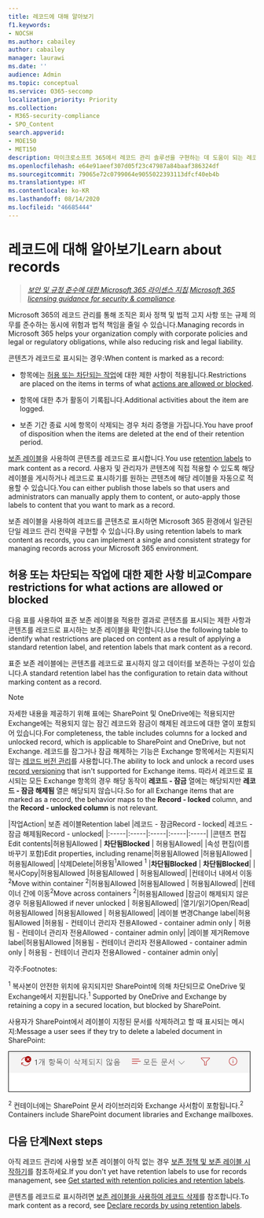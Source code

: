 ```yaml
---
title: 레코드에 대해 알아보기
f1.keywords:
- NOCSH
ms.author: cabailey
author: cabailey
manager: laurawi
ms.date: ''
audience: Admin
ms.topic: conceptual
ms.service: O365-seccomp
localization_priority: Priority
ms.collection:
- M365-security-compliance
- SPO_Content
search.appverid:
- MOE150
- MET150
description: 마이크로소프트 365에서 레코드 관리 솔루션을 구현하는 데 도움이 되는 레코드에 대해 알아봅니다.
ms.openlocfilehash: e64e91aeef307d05f23c47987a84baaf386324df
ms.sourcegitcommit: 79065e72c0799064e9055022393113dfcf40eb4b
ms.translationtype: HT
ms.contentlocale: ko-KR
ms.lasthandoff: 08/14/2020
ms.locfileid: "46685444"
---
```

# <a name="learn-about-records"></a><span data-ttu-id="fac3c-103">레코드에 대해 알아보기</span><span class="sxs-lookup"><span data-stu-id="fac3c-103">Learn about records</span></span>

><span data-ttu-id="fac3c-104">*[보안 및 규정 준수에 대한 Microsoft 365 라이센스 지침](https://aka.ms/ComplianceSD).*</span><span class="sxs-lookup"><span data-stu-id="fac3c-104">*[Microsoft 365 licensing guidance for security & compliance](https://aka.ms/ComplianceSD).*</span></span>

<span data-ttu-id="fac3c-105">Microsoft 365의 레코드 관리를 통해 조직은 회사 정책 및 법적 고지 사항 또는 규제 의무를 준수하는 동시에 위험과 법적 책임을 줄일 수 있습니다.</span><span class="sxs-lookup"><span data-stu-id="fac3c-105">Managing records in Microsoft 365 helps your organization comply with corporate policies and legal or regulatory obligations, while also reducing risk and legal liability.</span></span>

<span data-ttu-id="fac3c-106">콘텐츠가 레코드로 표시되는 경우:</span><span class="sxs-lookup"><span data-stu-id="fac3c-106">When content is marked as a record:</span></span>

- <span data-ttu-id="fac3c-107">항목에는 [허용 또는 차단되는 작업](#compare-restrictions-for-what-actions-are-allowed-or-blocked)에 대한 제한 사항이 적용됩니다.</span><span class="sxs-lookup"><span data-stu-id="fac3c-107">Restrictions are placed on the items in terms of what [actions are allowed or blocked](#compare-restrictions-for-what-actions-are-allowed-or-blocked).</span></span>

- <span data-ttu-id="fac3c-108">항목에 대한 추가 활동이 기록됩니다.</span><span class="sxs-lookup"><span data-stu-id="fac3c-108">Additional activities about the item are logged.</span></span>

- <span data-ttu-id="fac3c-109">보존 기간 종료 시에 항목이 삭제되는 경우 처리 증명을 가집니다.</span><span class="sxs-lookup"><span data-stu-id="fac3c-109">You have proof of disposition when the items are deleted at the end of their retention period.</span></span>

<span data-ttu-id="fac3c-110">[보존 레이블](retention.md#retention-labels)을 사용하여 콘텐츠를 레코드로 표시합니다.</span><span class="sxs-lookup"><span data-stu-id="fac3c-110">You use [retention labels](retention.md#retention-labels) to mark content as a record.</span></span> <span data-ttu-id="fac3c-111">사용자 및 관리자가 콘텐츠에 직접 적용할 수 있도록 해당 레이블을 게시하거나 레코드로 표시하기를 원하는 콘텐츠에 해당 레이블을 자동으로 적용할 수 있습니다.</span><span class="sxs-lookup"><span data-stu-id="fac3c-111">You can either publish those labels so that users and administrators can manually apply them to content, or auto-apply those labels to content that you want to mark as a record.</span></span>

<span data-ttu-id="fac3c-112">보존 레이블을 사용하여 레코드를 콘텐츠로 표시하면 Microsoft 365 환경에서 일관된 단일 레코드 관리 전략을 구현할 수 있습니다.</span><span class="sxs-lookup"><span data-stu-id="fac3c-112">By using retention labels to mark content as records, you can implement a single and consistent strategy for managing records across your Microsoft 365 environment.</span></span>

## <a name="compare-restrictions-for-what-actions-are-allowed-or-blocked"></a><span data-ttu-id="fac3c-113">허용 또는 차단되는 작업에 대한 제한 사항 비교</span><span class="sxs-lookup"><span data-stu-id="fac3c-113">Compare restrictions for what actions are allowed or blocked</span></span>

<span data-ttu-id="fac3c-114">다음 표를 사용하여 표준 보존 레이블을 적용한 결과로 콘텐츠를 표시되는 제한 사항과 콘텐츠를 레코드로 표시하는 보존 레이블을 확인합니다.</span><span class="sxs-lookup"><span data-stu-id="fac3c-114">Use the following table to identify what restrictions are placed on content as a result of applying a standard retention label, and retention labels that mark content as a record.</span></span> 

<span data-ttu-id="fac3c-115">표준 보존 레이블에는 콘텐츠를 레코드로 표시하지 않고 데이터를 보존하는 구성이 있습니다.</span><span class="sxs-lookup"><span data-stu-id="fac3c-115">A standard retention label has the configuration to retain data without marking content as a record.</span></span>

>[!NOTE] 
> <span data-ttu-id="fac3c-116">자세한 내용을 제공하기 위해 표에는 SharePoint 및 OneDrive에는 적용되지만 Exchange에는 적용되지 않는 잠긴 레코드와 잠금이 해제된 레코드에 대한 열이 포함되어 있습니다.</span><span class="sxs-lookup"><span data-stu-id="fac3c-116">For completeness, the table includes columns for a locked and unlocked record, which is applicable to SharePoint and OneDrive, but not Exchange.</span></span> <span data-ttu-id="fac3c-117">레코드를 잠그거나 잠금 해제하는 기능은 Exchange 항목에서는 지원되지 않는 [레코드 버전 관리](record-versioning.md)를 사용합니다.</span><span class="sxs-lookup"><span data-stu-id="fac3c-117">The ability to lock and unlock a record uses [record versioning](record-versioning.md) that isn't supported for Exchange items.</span></span> <span data-ttu-id="fac3c-118">따라서 레코드로 표시되는 모든 Exchange 항목의 경우 해당 동작이 **레코드 - 잠금** 열에는 해당되지만 **레코드 - 잠금 해제됨** 열은 해당되지 않습니다.</span><span class="sxs-lookup"><span data-stu-id="fac3c-118">So for all Exchange items that are marked as a record, the behavior maps to the **Record - locked** column, and the **Record - unlocked column** is not relevant.</span></span>


|<span data-ttu-id="fac3c-119">작업</span><span class="sxs-lookup"><span data-stu-id="fac3c-119">Action</span></span>| <span data-ttu-id="fac3c-120">보존 레이블</span><span class="sxs-lookup"><span data-stu-id="fac3c-120">Retention label</span></span> |<span data-ttu-id="fac3c-121">레코드 - 잠금</span><span class="sxs-lookup"><span data-stu-id="fac3c-121">Record - locked</span></span>| <span data-ttu-id="fac3c-122">레코드 - 잠금 해제됨</span><span class="sxs-lookup"><span data-stu-id="fac3c-122">Record - unlocked</span></span>|
|:-----|:-----|:-----|:-----|:-----|
|<span data-ttu-id="fac3c-123">콘텐츠 편집</span><span class="sxs-lookup"><span data-stu-id="fac3c-123">Edit contents</span></span>|<span data-ttu-id="fac3c-124">허용됨</span><span class="sxs-lookup"><span data-stu-id="fac3c-124">Allowed</span></span> | <span data-ttu-id="fac3c-125">**차단됨**</span><span class="sxs-lookup"><span data-stu-id="fac3c-125">**Blocked**</span></span> | <span data-ttu-id="fac3c-126">허용됨</span><span class="sxs-lookup"><span data-stu-id="fac3c-126">Allowed</span></span>|
|<span data-ttu-id="fac3c-127">속성 편집(이름 바꾸기 포함)</span><span class="sxs-lookup"><span data-stu-id="fac3c-127">Edit properties, including rename</span></span>|<span data-ttu-id="fac3c-128">허용됨</span><span class="sxs-lookup"><span data-stu-id="fac3c-128">Allowed</span></span> |<span data-ttu-id="fac3c-129">허용됨</span><span class="sxs-lookup"><span data-stu-id="fac3c-129">Allowed</span></span> | <span data-ttu-id="fac3c-130">허용됨</span><span class="sxs-lookup"><span data-stu-id="fac3c-130">Allowed</span></span>|
|<span data-ttu-id="fac3c-131">삭제</span><span class="sxs-lookup"><span data-stu-id="fac3c-131">Delete</span></span>|<span data-ttu-id="fac3c-132">허용됨<sup>1</sup></span><span class="sxs-lookup"><span data-stu-id="fac3c-132">Allowed <sup>1</sup></span></span> |<span data-ttu-id="fac3c-133">**차단됨**</span><span class="sxs-lookup"><span data-stu-id="fac3c-133">**Blocked**</span></span> | <span data-ttu-id="fac3c-134">**차단됨**</span><span class="sxs-lookup"><span data-stu-id="fac3c-134">**Blocked**</span></span>|
|<span data-ttu-id="fac3c-135">복사</span><span class="sxs-lookup"><span data-stu-id="fac3c-135">Copy</span></span>|<span data-ttu-id="fac3c-136">허용됨</span><span class="sxs-lookup"><span data-stu-id="fac3c-136">Allowed</span></span> |<span data-ttu-id="fac3c-137">허용됨</span><span class="sxs-lookup"><span data-stu-id="fac3c-137">Allowed</span></span> | <span data-ttu-id="fac3c-138">허용됨</span><span class="sxs-lookup"><span data-stu-id="fac3c-138">Allowed</span></span>|
|<span data-ttu-id="fac3c-139">컨테이너 내에서 이동<sup>2</sup></span><span class="sxs-lookup"><span data-stu-id="fac3c-139">Move within container <sup>2</sup></span></span>|<span data-ttu-id="fac3c-140">허용됨</span><span class="sxs-lookup"><span data-stu-id="fac3c-140">Allowed</span></span> |<span data-ttu-id="fac3c-141">허용됨</span><span class="sxs-lookup"><span data-stu-id="fac3c-141">Allowed</span></span> | <span data-ttu-id="fac3c-142">허용됨</span><span class="sxs-lookup"><span data-stu-id="fac3c-142">Allowed</span></span>|
|<span data-ttu-id="fac3c-143">컨테이너 간에 이동<sup>2</sup></span><span class="sxs-lookup"><span data-stu-id="fac3c-143">Move across containers <sup>2</sup></span></span>|<span data-ttu-id="fac3c-144">허용됨</span><span class="sxs-lookup"><span data-stu-id="fac3c-144">Allowed</span></span> |<span data-ttu-id="fac3c-145">잠금이 해제되지 않은 경우 허용됨</span><span class="sxs-lookup"><span data-stu-id="fac3c-145">Allowed if never unlocked</span></span> | <span data-ttu-id="fac3c-146">허용됨</span><span class="sxs-lookup"><span data-stu-id="fac3c-146">Allowed</span></span>|
|<span data-ttu-id="fac3c-147">열기/읽기</span><span class="sxs-lookup"><span data-stu-id="fac3c-147">Open/Read</span></span>|<span data-ttu-id="fac3c-148">허용됨</span><span class="sxs-lookup"><span data-stu-id="fac3c-148">Allowed</span></span> |<span data-ttu-id="fac3c-149">허용됨</span><span class="sxs-lookup"><span data-stu-id="fac3c-149">Allowed</span></span> | <span data-ttu-id="fac3c-150">허용됨</span><span class="sxs-lookup"><span data-stu-id="fac3c-150">Allowed</span></span>|
|<span data-ttu-id="fac3c-151">레이블 변경</span><span class="sxs-lookup"><span data-stu-id="fac3c-151">Change label</span></span>|<span data-ttu-id="fac3c-152">허용됨</span><span class="sxs-lookup"><span data-stu-id="fac3c-152">Allowed</span></span> |<span data-ttu-id="fac3c-153">허용됨 - 컨테이너 관리자 전용</span><span class="sxs-lookup"><span data-stu-id="fac3c-153">Allowed - container admin only</span></span> | <span data-ttu-id="fac3c-154">허용됨 - 컨테이너 관리자 전용</span><span class="sxs-lookup"><span data-stu-id="fac3c-154">Allowed - container admin only</span></span>|
|<span data-ttu-id="fac3c-155">레이블 제거</span><span class="sxs-lookup"><span data-stu-id="fac3c-155">Remove label</span></span>|<span data-ttu-id="fac3c-156">허용됨</span><span class="sxs-lookup"><span data-stu-id="fac3c-156">Allowed</span></span> |<span data-ttu-id="fac3c-157">허용됨 - 컨테이너 관리자 전용</span><span class="sxs-lookup"><span data-stu-id="fac3c-157">Allowed - container admin only</span></span> | <span data-ttu-id="fac3c-158">허용됨 - 컨테이너 관리자 전용</span><span class="sxs-lookup"><span data-stu-id="fac3c-158">Allowed - container admin only</span></span>|

<span data-ttu-id="fac3c-159">각주:</span><span class="sxs-lookup"><span data-stu-id="fac3c-159">Footnotes:</span></span>

<span data-ttu-id="fac3c-160"><sup>1</sup> 복사본이 안전한 위치에 유지되지만 SharePoint에 의해 차단되므로 OneDrive 및 Exchange에서 지원됩니다.</span><span class="sxs-lookup"><span data-stu-id="fac3c-160"><sup>1</sup> Supported by OneDrive and Exchange by retaining a copy in a secured location, but blocked by SharePoint.</span></span>

<span data-ttu-id="fac3c-161">사용자가 SharePoint에서 레이블이 지정된 문서를 삭제하려고 할 때 표시되는 메시지:</span><span class="sxs-lookup"><span data-stu-id="fac3c-161">Message a user sees if they try to delete a labeled document in SharePoint:</span></span>

![SharePoint에서 항목이 삭제되지 않았다는 메시지](../media/d0020726-1593-4a96-b07c-89b275e75c49.png)


<span data-ttu-id="fac3c-163"><sup>2</sup> 컨테이너에는 SharePoint 문서 라이브러리와 Exchange 사서함이 포함됩니다.</span><span class="sxs-lookup"><span data-stu-id="fac3c-163"><sup>2</sup> Containers include SharePoint document libraries and Exchange mailboxes.</span></span>

## <a name="next-steps"></a><span data-ttu-id="fac3c-164">다음 단계</span><span class="sxs-lookup"><span data-stu-id="fac3c-164">Next steps</span></span>

<span data-ttu-id="fac3c-165">아직 레코드 관리에 사용할 보존 레이블이 아직 없는 경우 [보존 정책 및 보존 레이블 시작하기](get-started-with-retention.md)를 참조하세요.</span><span class="sxs-lookup"><span data-stu-id="fac3c-165">If you don't yet have retention labels to use for records management, see [Get started with retention policies and retention labels](get-started-with-retention.md).</span></span>

<span data-ttu-id="fac3c-166">콘텐츠를 레코드로 표시하려면 [보존 레이블을 사용하여 레코드 삭제](declare-records.md)를 참조합니다.</span><span class="sxs-lookup"><span data-stu-id="fac3c-166">To mark content as a record, see [Declare records by using retention labels](declare-records.md).</span></span>
